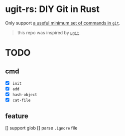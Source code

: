# ugit-rs: DIY Git in Rust

Only support [a useful minimum set of commands in `git`](https://github.com/git/git/blob/master/Documentation/giteveryday.txt).

> this repo was inspired by [`ugit`](https://www.leshenko.net/p/ugit/#)

# TODO

## cmd

- [x] `init`
- [x] `add`
- [x] `hash-object`
- [x] `cat-file`

## feature

[] support glob
[] parse `.ignore` file
